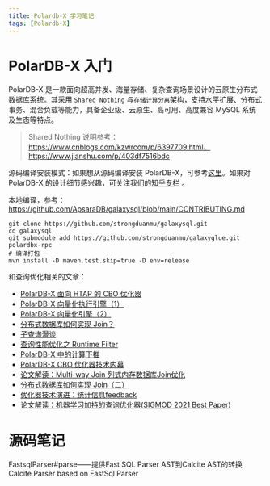 ```yaml
---
title: Polardb-X 学习笔记
tags: [Polardb-X]
---
```


# PolarDB-X 入门

PolarDB-X 是一款面向超高并发、海量存储、复杂查询场景设计的云原生分布式数据库系统。其采用 `Shared Nothing` 与`存储计算分离`架构，支持水平扩展、分布式事务、混合负载等能力，具备企业级、云原生、高可用、高度兼容 MySQL 系统及生态等特点。

> Shared Nothing 说明参考：https://www.cnblogs.com/kzwrcom/p/6397709.html、https://www.jianshu.com/p/403df7516bdc

源码编译安装模式：如果想从源码编译安装 PolarDB-X，可参考[这里](https://github.com/ApsaraDB/galaxysql/blob/main/docs/zh_CN/quickstart-development.md)。如果对 PolarDB-X 的设计细节感兴趣，可关注我们的[知乎专栏](https://www.zhihu.com/org/polardb-x) 。

本地编译，参考：https://github.com/ApsaraDB/galaxysql/blob/main/CONTRIBUTING.md

```shell
git clone https://github.com/strongduanmu/galaxysql.git
cd galaxysql
git submodule add https://github.com/strongduanmu/galaxyglue.git polardbx-rpc
# 编译打包
mvn install -D maven.test.skip=true -D env=release
```

和查询优化相关的文章：

* [PolarDB-X 面向 HTAP 的 CBO 优化器](https://zhuanlan.zhihu.com/p/336084031)
* [PolarDB-X 向量化执行引擎（1）](https://zhuanlan.zhihu.com/p/337574939)
* [PolarDB-X 向量化引擎（2）](https://zhuanlan.zhihu.com/p/339514444)
* [分布式数据库如何实现 Join？](https://zhuanlan.zhihu.com/p/349420901)
* [子查询漫谈](https://zhuanlan.zhihu.com/p/350009405)
* [查询性能优化之 Runtime Filter](https://zhuanlan.zhihu.com/p/354754979)
* [PolarDB-X 中的计算下推](https://zhuanlan.zhihu.com/p/366312701)
* [PolarDB-X CBO 优化器技术内幕](https://zhuanlan.zhihu.com/p/370372242)
* [论文解读：Multi-way Join 列式内存数据库Join优化](https://zhuanlan.zhihu.com/p/378858715)
* [分布式数据库如何实现 Join（二）](https://zhuanlan.zhihu.com/p/379967662)
* [优化器技术演进：统计信息feedback](https://zhuanlan.zhihu.com/p/381127564)
* [论文解读：机器学习加持的查询优化器(SIGMOD 2021 Best Paper)](https://zhuanlan.zhihu.com/p/391159830)

# 源码笔记

FastsqlParser#parse——提供Fast SQL Parser AST到Calcite AST的转换 Calcite Parser based on FastSql Parser

